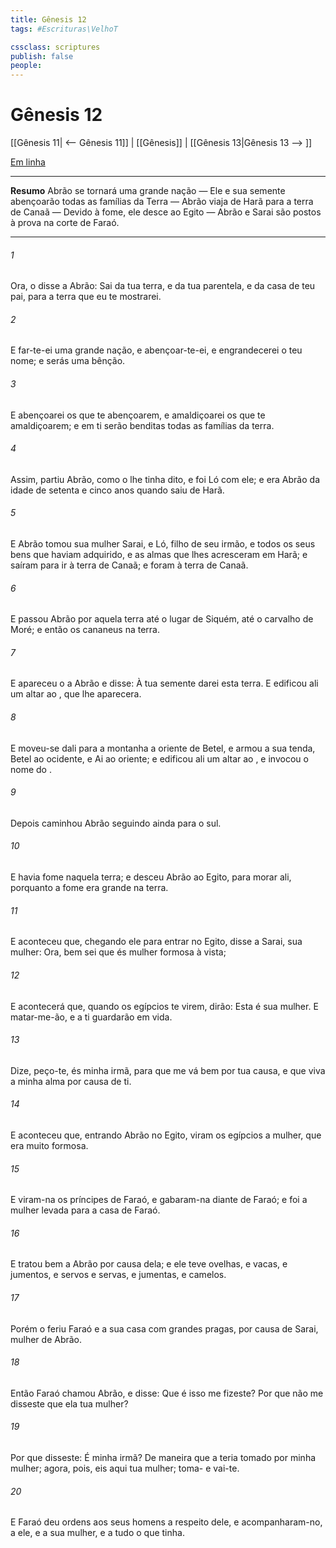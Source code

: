 ```yaml
---
title: Gênesis 12
tags: #Escrituras\VelhoT

cssclass: scriptures
publish: false
people:
---
```


# Gênesis 12
[[Gênesis 11| <-- Gênesis 11]] | [[Gênesis]] | [[Gênesis 13|Gênesis 13 --> ]]

[Em linha](https://churchofjesuschrist.org/study/scriptures/ot/gen/12?lang=por)

---
__Resumo__
Abrão se tornará uma grande nação — Ele e sua semente abençoarão todas as famílias da Terra — Abrão viaja de Harã para a terra de Canaã — Devido à fome, ele desce ao Egito — Abrão e Sarai são postos à prova na corte de Faraó.

---
###### 1 
Ora, o  disse a Abrão: Sai da tua terra, e da tua parentela, e da casa de teu pai, para a terra que eu te mostrarei.

###### 2 
E far-te-ei uma grande nação, e abençoar-te-ei, e engrandecerei o teu nome; e  serás uma bênção.

###### 3 
E abençoarei os que te abençoarem, e amaldiçoarei os que te amaldiçoarem; e em ti serão benditas todas as famílias da terra.

###### 4 
Assim, partiu Abrão, como o  lhe tinha dito, e foi Ló com ele; e era Abrão da idade de setenta e cinco anos quando saiu de Harã.

###### 5 
E Abrão tomou sua mulher Sarai, e Ló, filho de seu irmão, e todos os seus bens que haviam adquirido, e as almas que lhes acresceram em Harã; e saíram para ir à terra de Canaã; e foram à terra de Canaã.

###### 6 
E passou Abrão por aquela terra até o lugar de Siquém, até o carvalho de Moré; e  então os cananeus na terra.

###### 7 
E apareceu o  a Abrão e disse: À tua semente darei esta terra. E edificou ali um altar ao , que lhe aparecera.

###### 8 
E moveu-se dali para a montanha a oriente de Betel, e armou a sua tenda,  Betel ao ocidente, e Ai ao oriente; e edificou ali um altar ao , e invocou o nome do .

###### 9 
Depois caminhou Abrão  seguindo ainda para o sul.

###### 10 
E havia fome naquela terra; e desceu Abrão ao Egito, para morar ali, porquanto a fome era grande na terra.

###### 11 
E aconteceu que, chegando ele para entrar no Egito, disse a Sarai, sua mulher: Ora, bem sei que és mulher formosa à vista;

###### 12 
E acontecerá que, quando os egípcios te virem, dirão: Esta é sua mulher. E matar-me-ão, e a ti guardarão em vida.

###### 13 
Dize, peço-te,  és minha irmã, para que me vá bem por tua causa, e que viva a minha alma por causa de ti.

###### 14 
E aconteceu que, entrando Abrão no Egito, viram os egípcios a mulher, que era muito formosa.

###### 15 
E viram-na os príncipes de Faraó, e gabaram-na diante de Faraó; e foi a mulher levada para a casa de Faraó.

###### 16 
E tratou bem a Abrão por causa dela; e ele teve ovelhas, e vacas, e jumentos, e servos e servas, e jumentas, e camelos.

###### 17 
Porém o  feriu Faraó e a sua casa com grandes pragas, por causa de Sarai, mulher de Abrão.

###### 18 
Então Faraó chamou Abrão, e disse: Que é isso  me fizeste? Por que não me disseste que ela  tua mulher?

###### 19 
Por que disseste: É minha irmã? De maneira que a teria tomado por minha mulher; agora, pois, eis aqui tua mulher; toma- e vai-te.

###### 20 
E Faraó deu ordens aos seus homens a respeito dele, e acompanharam-no, a ele, e a sua mulher, e a tudo o que tinha.

